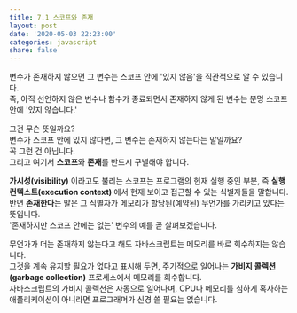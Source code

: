 ```yaml
---
title: 7.1 스코프와 존재
layout: post
date: '2020-05-03 22:23:00'
categories: javascript
share: false
---
```


변수가 존재하지 않으면 그 변수는 스코프 안에 '있지 않음'을 직관적으로 알 수 있습니다.  
즉, 아직 선언하지 않은 변수나 함수가 종료되면서 존재하지 않게 된 변수는 분명 스코프 안에 '있지 않습니다.'

그건 무슨 뜻일까요?  
변수가 스코프 안에 있지 않다면, 그 변수는 존재하지 않는다는 말일까요?  
꼭 그런 건 아닙니다.  
그리고 여기서 **스코프**와 **존재**를 반드시 구별해야 합니다.

**가시성(visibility)** 이라고도 불리는 스코프는 프로그램의 현재 실행 중인 부분, 즉 **실행 컨텍스트(execution context)** 에서 현재 보이고 접근할 수 있는 식별자들을 말합니다.  
반면 **존재한다**는 말은 그 식별자가 메모리가 할당된(예약된) 무언가를 가리키고 있다는 뜻입니다.  
'존재하지만 스코프 안에는 없는' 변수의 예를 곧 살펴보겠습니다.

무언가가 더는 존재하지 않는다고 해도 자바스크립트는 메모리를 바로 회수하지는 않습니다.  
그것을 계속 유지할 필요가 없다고 표시해 두면, 주기적으로 일어나는 **가비지 콜렉션(garbage collection)** 프로세스에서 메모리를 회수합니다.  
자바스크립트의 가비지 콜렉션은 자동으로 일어나며, CPU나 메모리를 심하게 혹사하는 애플리케이션이 아니라면 프로그래머가 신경 쓸 필요는 없습니다.